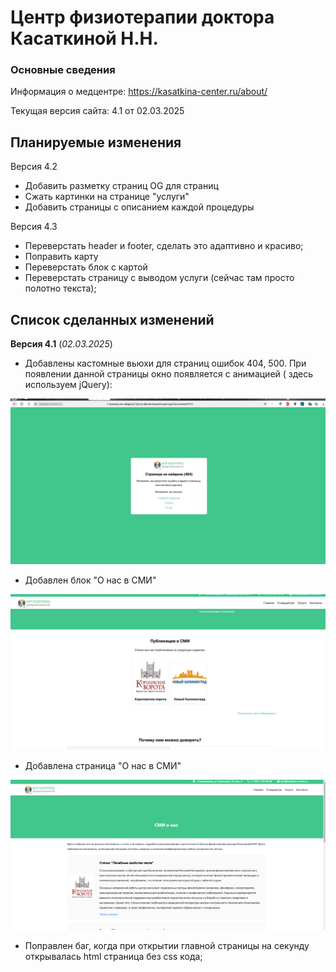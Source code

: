 # Центр физиотерапии доктора Касаткиной Н.Н.

### Основные сведения

Информация о медцентре: https://kasatkina-center.ru/about/

Текущая версия сайта: 4.1 от 02.03.2025

## Планируемые изменения 
Версия 4.2 
- Добавить разметку страниц OG для страниц 
- Сжать картинки на странице "услуги"
- Добавить страницы с описанием каждой процедуры

Версия 4.3
- Переверстать header и footer, сделать это адаптивно и красиво;
- Поправить карту
- Переверстать блок с картой
- Переверстать страницу с выводом услуги (сейчас там просто полотно текста);

## Список сделанных изменений

**Версия 4.1** (_02.03.2025_)

- Добавлены кастомные вьюхи для страниц ошибок 404, 500. При появлении данной страницы окно появляется с анимацией (
  здесь используем jQuery):

![Пример ошибки 404](https://github.com/ilya-chernov/kasatkina-center/blob/assets/images/404.png?raw=true)

- Добавлен блок "О нас в СМИ"

![О нас в СМИ](https://github.com/ilya-chernov/kasatkina-center/blob/assets/images/smi-general.png?raw=true)

- Добавлена страница "О нас в СМИ"

![О нас в СМИ](https://github.com/ilya-chernov/kasatkina-center/blob/assets/images/smi-o-nas.png?raw=true)

- Поправлен баг, когда при открытии главной страницы на секунду открывалась html страница без css кода;

